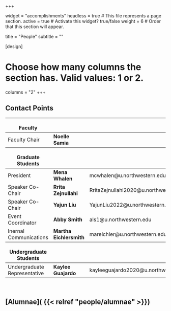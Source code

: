 +++

widget = "accomplishments"
headless = true  # This file represents a page section.
active = true  # Activate this widget? true/false
weight = 6  # Order that this section will appear.

title = "People"
subtitle = ""

[design]
  # Choose how many columns the section has. Valid values: 1 or 2.
  columns = "2"
+++

## Contact Points  
<table>
<thead><tr><th><p></p>Faculty</th> <th></th> <th></th> </tr></thead>
<tbody>
<tr><td> Faculty Chair</td> <td><b>Noelle Samia</b></td> <td></td> </tr>
</tbody>
<thead><tr><th><p></p>Graduate Students</th> <th></th> <th></th> </tr></thead>
<tbody>
<tr><td> President</td> <td><b>Mena Whalen </b></td> <td>mcwhalen@u.northwestern.edu</td> </tr>
<tr><td> Speaker Co-Chair</td> <td><b>Rrita Zejnullahi</b></td> <td>RritaZejnullahi2020@u.northwestern.edu</td> </tr>
<tr><td> Speaker Co-Chair</td> <td><b>Yajun Liu</b></td> <td>YajunLiu2022@u.northwestern.edu</td> </tr>
<tr><td> Event Coordinator </td> <td><b>Abby Smith</b></td> <td>als1@u.northwestern.edu</td> </tr>
<tr><td> Inernal Communications</td> <td><b>Martha Eichlersmith</b></td> <td>mareichler@u.northwestern.edu</td> </tr>
</tbody>
<thead><tr><th><p></p>Undergraduate Students</th> <th></th> <th></th> </tr></thead>
<tbody>
<tr><td> Undergraduate Representative</td> <td><b>Kaylee Guajardo</b></td> <td>kayleeguajardo2020@u.northwestern.edu</td> </tr>
</tbody>
</table>
</br>

## [Alumnae]( {{< relref "people/alumnae" >}})

